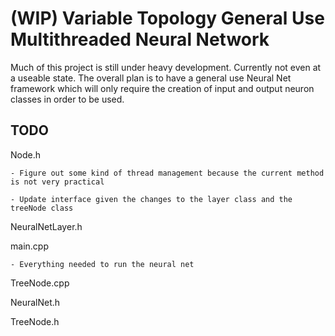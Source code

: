# (WIP) Variable Topology General Use Multithreaded Neural Network

Much of this project is still under heavy development. Currently not even at a useable state.
The overall plan is to have a general use Neural Net framework which will only require the creation of input and output neuron classes in order to be used.

## TODO

Node.h

	- Figure out some kind of thread management because the current method is not very practical

	- Update interface given the changes to the layer class and the treeNode class

NeuralNetLayer.h


main.cpp

	- Everything needed to run the neural net

TreeNode.cpp


NeuralNet.h


TreeNode.h


